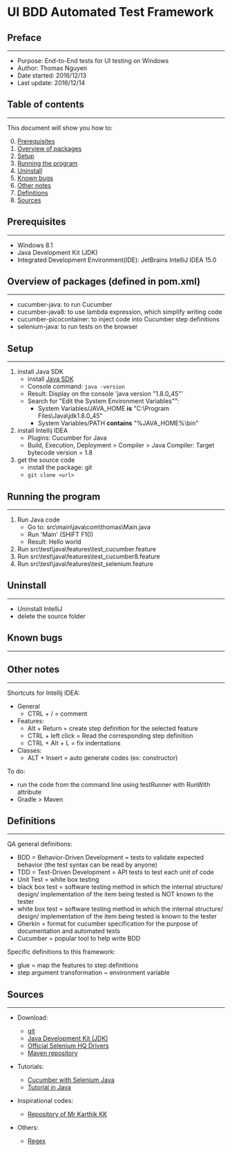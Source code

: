 # UI BDD Automated Test Framework

## Preface
---

* Purpose: End-to-End tests for UI testing on Windows
* Author: Thomas Nguyen
* Date started: 2016/12/13
* Last update: 2016/12/14

## Table of contents
---

This document will show you how to:

0. [Prerequisites](#Prerequisites)
1. [Overview of packages](#Overview-of-packages)
2. [Setup](#Setup)
3. [Running the program](#Running-the-program)
4. [Uninstall](#Uninstall)
5. [Known bugs](#Known-bugs)
6. [Other notes](#Other-notes)
7. [Definitions](#Definitions)
8. [Sources](#Sources)

## Prerequisites
---

* Windows 8.1
* Java Development Kit (JDK)
* Integrated Development Environment(IDE): JetBrains IntelliJ IDEA 15.0

## Overview of packages (defined in pom.xml)
---

* cucumber-java: to run Cucumber
* cucumber-java8: to use lambda expression, which simplify writing code  
* cucumber-picocontainer: to inject code into Cucumber step definitions
* selenium-java: to run tests on the browser

## Setup
---

1. install Java SDK
    * install [Java SDK](http://www.oracle.com/technetwork/java/javase/downloads/index.html) 
    * Console command: `java -version`
    * Result: Display on the console 'java version "1.8.0_45"'
    * Search for "Edit the System Environment Variables"":
        * System Variables/JAVA_HOME **is** "C:\Program Files\Java\jdk1.8.0_45"
        * System Variables/PATH **contains** "%JAVA_HOME%\bin"
2. install Intellij IDEA
    * Plugins: Cucumber for Java
    * Build, Execution, Deployment > Compiler > Java Compiler: Target bytecode version = 1.8
3. get the source code
    * install the package: git
    * `git clone <url>`

## Running the program
---

1. Run Java code
    * Go to: src\main\java\com\thomas\Main.java
    * Run 'Main' (SHIFT F10)
    * Result: Hello world
2. Run src\test\java\features\test_cucumber.feature
3. Run src\test\java\features\test_cucumber8.feature
4. Run src\test\java\features\test_selenium.feature

## Uninstall
---

* Uninstall IntelliJ
* delete the source folder

## Known bugs
---

## Other notes
---

Shortcuts for Intellij IDEA:
* General
    * CTRL + / = comment
* Features:
    * Alt + Return = create step definition for the selected feature
    * CTRL + left click = Read the corresponding step definition
    * CTRL + Alt + L = fix indentations
* Classes:
    * ALT + Insert = auto generate codes (ex: constructor)

To do:
* run the code from the command line using testRunner with RunWith attribute
* Gradle > Maven

## Definitions
---

QA general definitions:
* BDD = Behavior-Driven Development = tests to validate expected behavior (the test syntax can be read by anyone)
* TDD = Test-Driven Development = API tests to test each unit of code
* Unit Test = white box testing
* black box test = software testing method in which the internal structure/ design/ implementation of the item being tested is NOT known to the tester
* white box test = software testing method in which the internal structure/ design/ implementation of the item being tested is known to the tester
* Gherkin = format for cucumber specification for the purpose of documentation and automated tests
* Cucumber = popular tool to help write BDD

Specific definitions to this framework:
* glue = map the features to step definitions
* step argument transformation ~ environment variable

## Sources
---

* Download:

    * [git](https://git-scm.com/)
    * [Java Development Kit (JDK)](http://www.oracle.com/technetwork/java/javase/downloads/index.html)
    * [Official Selenium HQ Drivers](http://www.seleniumhq.org/download/)
    * [Maven repository](https://mvnrepository.com/)

* Tutorials:

    * [Cucumber with Selenium Java](https://www.udemy.com/cucumber-with-selenium/learn/v4/overview)
    * [Tutorial in Java](https://www.tutorialspoint.com/java/java_regular_expressions.htm)

* Inspirational codes:

    * [Repository of Mr Karthik KK](https://github.com/executeautomation?tab=repositories)

* Others:

    * [Regex](https://regex101.com/)
